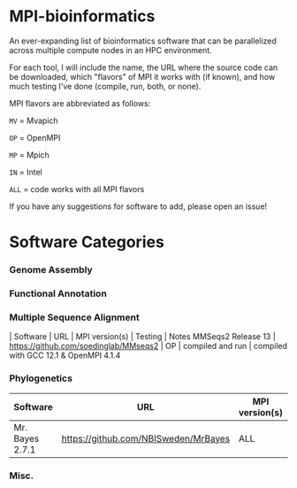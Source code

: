 # MPI-bioinformatics
An ever-expanding list of bioinformatics software that can be parallelized across multiple compute nodes in an HPC environment.

For each tool, I will include the name, the URL where the source code can be downloaded, which "flavors" of MPI it works with (if known), and  how much testing I've done (compile, run, both, or none).  

MPI flavors are abbreviated as follows:

``` MV ``` = Mvapich

``` OP ``` = OpenMPI

``` MP ``` = Mpich

``` IN ``` = Intel

``` ALL ``` = code works with all MPI flavors

If you have any suggestions for software to add, please open an issue!

# Software Categories 

### Genome Assembly

### Functional Annotation

### Multiple Sequence Alignment
| Software | URL | MPI version(s) | Testing | Notes 
MMSeqs2 Release 13 | https://github.com/soedinglab/MMseqs2 | OP | compiled and run | compiled with GCC 12.1 & OpenMPI 4.1.4

### Phylogenetics

| Software | URL | MPI version(s) | Testing | Notes |
| -------- | --- | -------------- | ------- | ----- |
| Mr. Bayes 2.7.1 | https://github.com/NBISweden/MrBayes | ALL | compiled | | 

### Misc.
